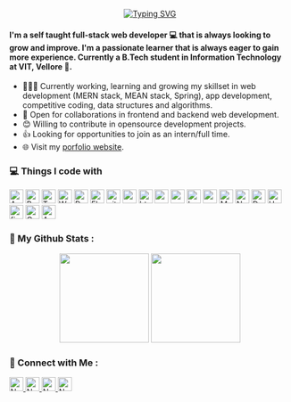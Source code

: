 
<div align="center">
 
[![Typing SVG](https://readme-typing-svg.herokuapp.com?font=Fira+Code&pause=1000&size=35&center=true&vCenter=true&width=600&lines=Hi+There+!+I'm+Kapil)](https://git.io/typing-svg)

</div>
<!-- ## Hi there 👋 -->


 #### I'm a self taught full-stack web developer 💻 that is always looking to grow and improve. I'm a passionate learner that is always eager to gain more experience. Currently a B.Tech student in Information Technology at VIT, Vellore 🏫.

- 👨🏽‍💻 Currently working, learning and growing my skillset in web development (MERN stack, MEAN stack, Spring), app development, competitive coding, data structures and algorithms.
- 🤝 Open for collaborations in frontend and backend web development.
- 😊 Willing to contribute in opensource development projects.
- 👍 Looking for opportunities to join as an intern/full time.
- 🌐 Visit my [porfolio website](https://kapilpoonia.me/).
<!--
**SparshJain2000/SparshJain2000** is a ✨ _special_ ✨ repository because its `README.md` (this file) appears on your GitHub profile.

Here are some ideas to get you started: 

- 🔭 I’m currently working on ...
- 🌱 I’m currently learning ...
- 👯 I’m looking to collaborate on ...
- 🤔 I’m looking for help with ...
- 💬 Ask me about ...
- 📫 How to reach me: ...
- 😄 Pronouns: ...
- ⚡ Fun fact: ...
-->
<h3>💻 Things I code with</h3>
<p>

  <img height="25" alt="Angular" src="https://img.shields.io/badge/-Angular-CB3837?style=flat-square&logo=angular&logoColor=white" />
  <img height="25" alt="React" src="https://img.shields.io/badge/-React-45b8d8?style=flat-square&logo=react&logoColor=white" />
  <img height="25" alt="TypeScript" src="https://img.shields.io/badge/-TypeScript-007ACC?style=flat-square&logo=typescript&logoColor=white" />
  <img height="25" alt="Webpack" src="https://img.shields.io/badge/-Webpack-8DD6F9?style=flat-square&logo=webpack&logoColor=white" /> 
  <img height="25" alt="Dart" src="https://img.shields.io/badge/-Dart-13aa52?style=flat-square&logo=dart&logoColor=white" /> 
  <img height="25" alt="Flutter" src="https://img.shields.io/badge/-Flutter-007ACC?style=flat-square&logo=flutter&logoColor=white" /> 
  <img height="25" alt="git" src="https://img.shields.io/badge/-Git-F05032?style=flat-square&logo=git&logoColor=white" />
  <img height="25" alt="npm" src="https://img.shields.io/badge/-NPM-CB3837?style=flat-square&logo=npm&logoColor=white" />
 
  <img height="25" alt="html5" src="https://img.shields.io/badge/-HTML5-E34F26?style=flat-square&logo=html5&logoColor=white" />
  <img height="25" alt="css3" src="https://img.shields.io/badge/-CSS3-430090?style=flat-square&logo=css3&logoColor=white" />
  <img height="25" alt="scss" src="https://img.shields.io/badge/-Scss-e535ab?style=flat-square&logo=sass&logoColor=white" />
  <img height="25" alt="bootstrap" src="https://img.shields.io/badge/bootstrap%20-%23563D7C.svg?&style=flat-square&logo=bootstrap&logoColor=white" />
  <img height="25" alt="materailUI" src="https://img.shields.io/badge/material%20ui%20-%230081CB.svg?&style=flat-square&logo=mui&logoColor=white" />
  
  <img height="25" alt="MongoDB" src="https://img.shields.io/badge/-MongoDB-13aa52?style=flat-square&logo=mongodb&logoColor=white" />
  <img height="25" alt="Nodejs" src="https://img.shields.io/badge/-Nodejs-43853d?style=flat-square&logo=Node.js&logoColor=white" />
  <img height="25" alt="DenoJS" src="https://img.shields.io/badge/-DenoJS-434343?style=flat-square&logo=deno&logoColor=white" />
 
  <img height="25" alt="Heroku" src="https://img.shields.io/badge/-Heroku-430098?style=flat-square&logo=heroku&logoColor=white" />
  <img height="25" alt="firebase" src="https://img.shields.io/badge/firebase%20-%23039BE5.svg?&style=flat-square&logo=firebase" />
  <img height="25" alt="Google Cloud Platform" src="https://img.shields.io/badge/-Google_Cloud_Platform-1a73e8?style=flat-square&logo=google-cloud&logoColor=white" />
  <img height="25" alt="AWS" src="https://img.shields.io/badge/Amazon_AWS-232F3E.svg?&style=flat-square&logo=amazon-aws&logoColor=white" />
</p>

### 📑 My Github Stats :

<p align="center">
 <img height="160" src="https://github-readme-stats.vercel.app/api?username=kapil-poonia&show_icons=true&theme=radical&count_private=true&hide=issues" />
 <img height="160" src="https://github-readme-stats.vercel.app/api/top-langs/?username=kapil-poonia&theme=radical&layout=compact&hide=html,java,ejs" />
<!--  [![GitHub Streak](https://github-readme-streak-stats.herokuapp.com?user=SparshJain2000&theme=radical&hide_border=true&date_format=M%20j%5B%2C%20Y%5D)](https://git.io/streak-stats) -->
</p>

<!--  <p align="center">
<img height="170" src="https://github-readme-stats.vercel.app/api?username=SparshJain2000&show_icons=true&theme=radical&count_private=true&hide=issues" />
</p> -->



### 🤝 Connect with Me :

<a href="www.linkedin.com/in/kapil-poonia" ><img height="25" alt="Nodejs" src="https://img.shields.io/static/v1.svg?label=connect&message=@Kapil-Poonia&color=success&logo=linkedin&style=flat-square&logoColor=white&colorA=blue" /> </a>
<a href="https://www.github.com/kapil-poonia/" ><img height="25" alt="Nodejs" src="https://img.shields.io/static/v1.svg?label=follow&message=@Kapil-Poonia&color=grey&logo=github&style=flat-square&logoColor=white&colorA=black" /> </a>
<a href="mailto:123kapilpoonia123@gmail.com" ><img height="25" alt="Nodejs" src="https://img.shields.io/static/v1.svg?message=123kapilpoonia123@gmail.com&label=send&style=flat-square&logo=gmail&color=red&logoColor=red&colorA=grey&link=mailto:123kapilpoonia123@gmail.com" /> </a>
<a href="https://auth.geeksforgeeks.org/user/123kapilpoonia123" ><img height="25" alt="Nodejs" src="https://img.shields.io/static/v1.svg?label=visit&message=@Kapil-Poonia&color=yellow&logo=geeksforgeeks&style=flat-square&logoColor=green&colorA=black" /> </a>


